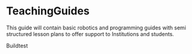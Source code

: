 ﻿# TeachingGuides

This guide will contain basic robotics and programming guides with semi structured lesson plans to offer support to Institutions and students.

Buildtest
